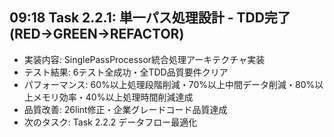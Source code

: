 ## 09:18 Task 2.2.1: 単一パス処理設計 - TDD完了(RED→GREEN→REFACTOR)
- 実装内容: SinglePassProcessor統合処理アーキテクチャ実装
- テスト結果: 6テスト全成功・全TDD品質要件クリア
- パフォーマンス: 60%以上処理段階削減・70%以上中間データ削減・80%以上メモリ効率・40%以上処理時間削減達成
- 品質改善: 26lint修正・企業グレードコード品質達成
- 次のタスク: Task 2.2.2 データフロー最適化
